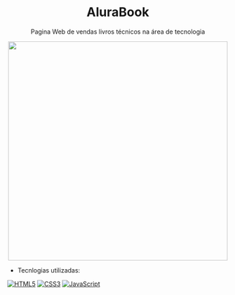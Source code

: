 <h1 align="center">AluraBook</h1>
<p align="center"> Pagina Web de vendas livros técnicos na área de tecnologia</p>
<div align="center">
<img src="https://user-images.githubusercontent.com/43679743/210624543-508e466c-56c6-48eb-aea2-5ac1df11ee7e.png" width="500px" />
</div>	

 - Tecnlogias utilizadas:

[![HTML5](https://img.shields.io/badge/html5-%23E34F26.svg?style=for-the-badge&logo=html5&logoColor=white)](https://developer.mozilla.org/en-US/docs/Web/HTML)
[![CSS3](https://img.shields.io/badge/css3-%231572B6.svg?style=for-the-badge&logo=css3&logoColor=white)](https://developer.mozilla.org/en-US/docs/Web/CSS)
[![JavaScript](https://img.shields.io/badge/javascript-%23323330.svg?style=for-the-badge&logo=javascript&logoColor=%23F7DF1E)](https://developer.mozilla.org/en-US/docs/Web/JavaScript)
